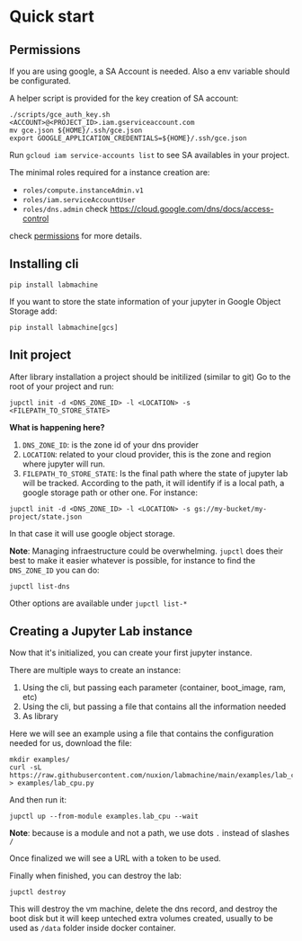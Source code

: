 # Quick start

## Permissions

If you are using google, a SA Account is needed. Also a env variable should be configurated. 

A helper script is provided for the key creation of SA account:

```
./scripts/gce_auth_key.sh <ACCOUNT>@<PROJECT_ID>.iam.gserviceaccount.com
mv gce.json ${HOME}/.ssh/gce.json
export GOOGLE_APPLICATION_CREDENTIALS=${HOME}/.ssh/gce.json
```

Run `gcloud iam service-accounts list` to see SA availables in your project. 


The minimal roles required for a instance creation are:

- `roles/compute.instanceAdmin.v1`
- `roles/iam.serviceAccountUser`
- `roles/dns.admin` check https://cloud.google.com/dns/docs/access-control


check [permissions](docs/permissions.md) for more details. 

## Installing cli


```
pip install labmachine
```
If you want to store the state information of your jupyter in Google Object Storage add:

```
pip install labmachine[gcs]
```

## Init project

After library installation a project should be initilized (similar to git)
Go to the root of your project and run:

```
jupctl init -d <DNS_ZONE_ID> -l <LOCATION> -s <FILEPATH_TO_STORE_STATE>
```

**What is happening here?**

1. `DNS_ZONE_ID`: is the zone id of your dns provider
2. `LOCATION`: related to your cloud provider, this is the zone and region where jupyter will run. 
3. `FILEPATH_TO_STORE_STATE`: Is the final path where the state of jupyter lab will be tracked. According to the path, it will identify if is a local path, a google storage path or other one. For instance:

```
jupctl init -d <DNS_ZONE_ID> -l <LOCATION> -s gs://my-bucket/my-project/state.json
```

In that case it will use google object storage. 

**Note**: Managing infraestructure could be overwhelming. `jupctl` does their best to make it easier whatever is possible, for instance to find the `DNS_ZONE_ID` you can do:

```
jupctl list-dns
```

Other options are available under `jupctl list-*`

## Creating a Jupyter Lab instance

Now that it's initialized, you can create your first jupyter instance. 

There are multiple ways to create an instance: 

1. Using the cli, but passing each parameter (container, boot_image, ram, etc)
2. Using the cli, but passing a file that contains all the information needed
3. As library

Here we will see an example using a file that contains the configuration needed for us, download the file:

```
mkdir examples/
curl -sL https://raw.githubusercontent.com/nuxion/labmachine/main/examples/lab_cpu.py > examples/lab_cpu.py
```

And then run it:

```
jupctl up --from-module examples.lab_cpu --wait
```

**Note**: because is a module and not a path, we use dots `.` instead of slashes `/`

Once finalized we will see a URL with a token to be used. 

Finally when finished, you can destroy the lab:

```
jupctl destroy
```

This will destroy the vm machine, delete the dns record, and destroy the boot disk but it will keep unteched extra volumes created, usually to be used as `/data` folder inside docker container. 


















